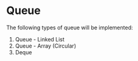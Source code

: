 # Queue

The following types of queue will be implemented:

1. Queue - Linked List
2. Queue - Array (Circular)
3. Deque
